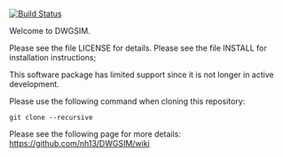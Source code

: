 [![Build Status](https://github.com/nh13/DWGSIM/actions/workflows/testing.yml/badge.svg)](https://github.com/nh13/DWGSIM/actions/workflows/testing.yml)

Welcome to DWGSIM.

Please see the file LICENSE for details.
Please see the file INSTALL for installation instructions;

This software package has limited support since it is not longer in active development.

Please use the following command when cloning this repository:

```git clone --recursive``` 

Please see the following page for more details:
https://github.com/nh13/DWGSIM/wiki
